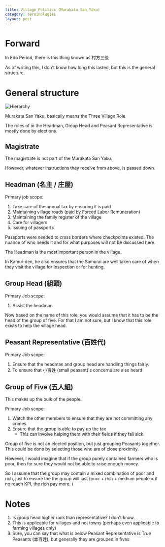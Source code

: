 ```yaml
---
title: Village Politics (Murakata San Yaku)
category: Terminologies
layout: post
---
```


# Forward
In Edo Period, there is this thing known as 村方三役

As of writing this, I don't know how long this lasted, but this is the general structure.

# General structure
![Hierarchy]({{site.baseurl}}/assets/images/Diagram-Murakata-San-Yaku.png)

Murakata San Yaku, basically means the Three Village Role.

The roles of in the Headman, Group Head and Peasant Representative is mostly done by elections.

## Magistrate
The magistrate is not part of the Murakata San Yaku.

However, whatever instructions they receive from above, is passed down. 

## Headman (名主 / 庄屋)

Primary job scope:
1. Take care of the annual tax by ensuring it is paid
2. Maintaining village roads (paid by Forced Labor Remuneration)
3. Maintaining the family register of the village
4. Care for villagers
5. Issuing of passports

Passports were needed to cross borders where checkpoints existed. The nuance of who needs it and for what purposes will not be discussed here. 

The Headman is the most important person in the village. 

In Kamui-den, he also ensures that the Samurai are well taken care of when they visit the village for Inspection or for hunting. 

## Group Head (組頭)

Primary Job scope:
1. Assist the headman

Now based on the name of this role, you would assume that it has to be the head of the group of five. For that I am not sure, but I know that this role exists to help the village head.

## Peasant Representative (百姓代)

Primary Job scope:
1. Ensure that the headman and group head are handling things fairly.
2. To ensure that 小百姓 (small peasant)'s concerns are also heard

## Group of Five (五人組)

This makes up the bulk of the people. 

Primary Job scope:
1. Watch the other members to ensure that they are not committing any crimes
2. Ensure that the group is able to pay up the tax
    * This can involve helping them with their fields if they fall sick

Group of five is not an elected position, but just grouping Peasants together. This could be done by selecting those who are of close proximity.

However, I would imagine that if the group purely contained farmers who is poor, then for sure they would not be able to raise enough money.

So I assume that the group may contain a mixed combination of poor and rich, just to ensure the the group will last (poor + rich + medium people = if no reach KPI, the rich pay more. )

# Notes

1. Is group head higher rank than representative? I don't know.
2. This is applicable for villages and not towns (perhaps even applicable to farming villages only)
3. Sure, you can say that what is below Peasant Representative is True Peasants (本百姓), but generally they are grouped in fives.
